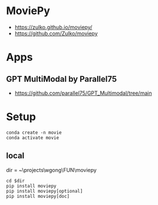 # MoviePy
- https://zulko.github.io/moviepy/
- https://github.com/Zulko/moviepy

# Apps
## GPT MultiModal by Parallel75
- https://github.com/parallel75/GPT_Multimodal/tree/main

# Setup

```
conda create -n movie
conda activate movie

```

## local
dir = ~\projects\wgong\FUN\moviepy

```
cd $dir
pip install moviepy
pip install moviepy[optional]
pip install moviepy[doc] 
```



